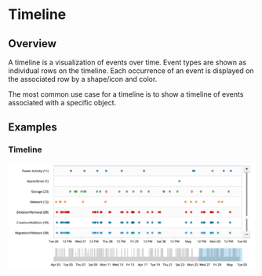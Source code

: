 # Timeline

## Overview

A timeline is a visualization of events over time.  Event types are shown as individual rows on the timeline.  Each occurrence of an event is displayed on the associated row by a shape/icon and color.

The most common use case for a timeline is to show a timeline of events associated with a specific object.

## Examples

### Timeline
![Image of card title](timeline.png)
